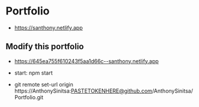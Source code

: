 # Portfolio

- <https://santhony.netlify.app>

## Modify this portfolio

- <https://645ea755f610243f5aa1d66c--santhony.netlify.app>

- start: npm start

- git remote set-url origin https://AnthonySinitsa:PASTETOKENHERE@github.com/AnthonySinitsa/Portfolio.git